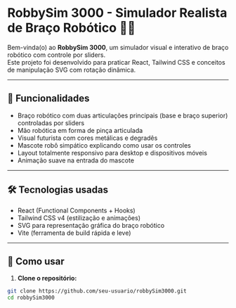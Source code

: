 # RobbySim 3000 - Simulador Realista de Braço Robótico 🤖✨

Bem-vinda(o) ao **RobbySim 3000**, um simulador visual e interativo de braço robótico com controle por sliders.  
Este projeto foi desenvolvido para praticar React, Tailwind CSS e conceitos de manipulação SVG com rotação dinâmica.

---

## 🚀 Funcionalidades

- Braço robótico com duas articulações principais (base e braço superior) controladas por sliders
- Mão robótica em forma de pinça articulada
- Visual futurista com cores metálicas e degradês
- Mascote robô simpático explicando como usar os controles
- Layout totalmente responsivo para desktop e dispositivos móveis
- Animação suave na entrada do mascote

---

## 🛠️ Tecnologias usadas

- React (Functional Components + Hooks)
- Tailwind CSS v4 (estilização e animações)
- SVG para representação gráfica do braço robótico
- Vite (ferramenta de build rápida e leve)

---

## 📱 Como usar

1. **Clone o repositório:**

```bash
git clone https://github.com/seu-usuario/robbySim3000.git
cd robbySim3000

